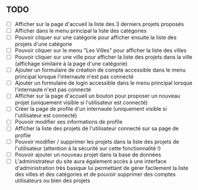 ## TODO

- [ ] Afficher sur la page d'accueil la liste des 3 derniers projets proposés
- [ ] Afficher dans le menu principal la liste des catégories
- [ ] Pouvoir cliquer sur une catégorie pour afficher ensuite la liste des projets d'une catégorie
- [ ] Pouvoir cliquer sur le menu "Les Villes" pour afficher la liste des villes
- [ ] Pouvoir cliquer sur une ville pour afficher la liste des projets dans la ville (affichage similaire à la page d'une catégorie)
- [ ] Ajouter un formulaire de création de compte accessible dans le menu principal lorsque l'internaute n'est pas connecté
- [ ] Ajouter un formulaire de login accessible dans le menu principal lorsque l'internaute n'est pas connecté
- [ ] Afficher sur la page d'accueil un bouton pour proposer un nouveau projet (uniquement visible si l'utilisateur est connecté)
- [ ] Créer la page de profile d'un internaute (uniquement visible si l'utilisateur est connecté)
- [ ] Pouvoir modifier ses informations de profile
- [ ] Afficher la liste des projets de l'utilisateur connecté sur sa page de profile
- [ ] Pouvoir modifier / supprimer les projets dans la liste des projets de l'utilisateur (attention à la sécurité sur cette fonctionnalité !)
- [ ] Pouvoir ajouter un nouveau projet dans la base de données
- [ ] L'administrateur du site aura également accès à une interface d'administration très basique lui permettant de gérer facilement la liste des villes et des catégories et de pouvoir supprimer des comptes utilisateurs ou bien des projets
